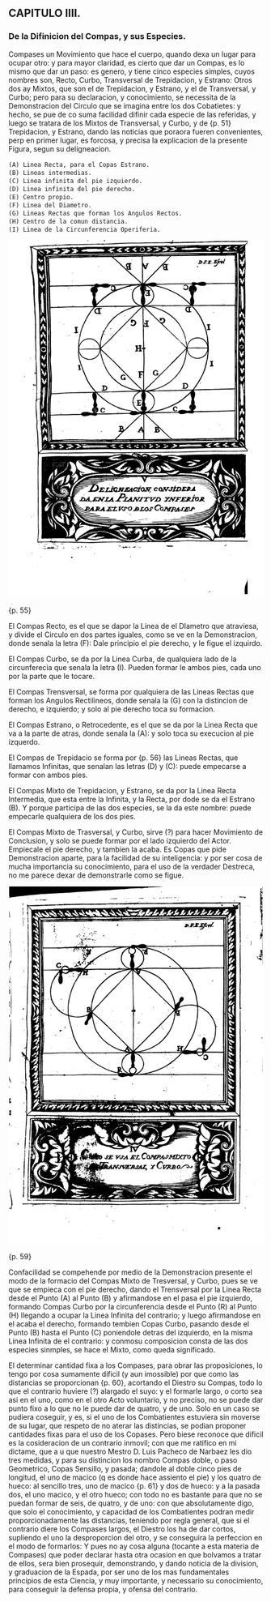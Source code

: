 ## CAPITULO IIII.
### De la Difinicion del Compas, y sus Especies.

Compases un Movimiento que hace el cuerpo, quando dexa un lugar para ocupar otro: y para mayor claridad, es cierto que dar un Compas, es lo mismo que dar un paso: es genero, y tiene cinco especies simples, cuyos nombres son, Recto, Curbo, Transversal de Trepidacion, y Estrano: Otros dos ay Mixtos, que son el de Trepidacion, y Estrano, y el de Transversal, y Curbo; pero para su declaracion, y conocimiento, se necessita de la Demonstracion del Circulo que se imagina entre los dos Cobatietes: y hecho, se pue de co suma facilidad difinir cada especie de las referidas, y luego se tratara de los Mixtos de Transversal, y Curbo, y de {p. 51} Trepidacion, y Estrano, dando las noticias que poraora fueren convenientes, perp en primer lugar, es forcosa, y precisa la explicacion de la presente Figura, segun su deligneacion.

	(A) Linea Recta, para el Copas Estrano.
	(B) Lineas intermedias.
	(C) Linea infinita del pie izquierdo.
	(D) Linea infinita del pie derecho.
	(E) Centro propio.
	(F) Linea del Diametro.
	(G) Lineas Rectas que forman los Angulos Rectos.
	(H) Centro de la comun distancia.
	(I)	Linea de la Circunferencia Operiferia.

![figure](images/capitulo_4_figure_1.png "Deligneacion Considera de en la Planitud Ynferior para el uso dios Compases")

{p. 55}

El Compas Recto, es el que se dapor la Linea de el DIametro que atraviesa, y divide el Circulo en dos partes iguales, como se ve en la Demonstracion, donde senala la letra (F): Dale principio el pie derecho, y le figue el izquirdo.

El Compas Curbo, se da por la Linea Curba, de qualquiera lado de la circunferecia que senala la letra (I).
Pueden formar le ambos pies, cada uno por la parte que le tocare.

El Compas Trensversal, se forma por qualquiera de las Lineas Rectas que forman los Angulos Rectilineos, donde senala la (G) con la distincion de derecho, e izquierdo; y solo al pie derecho toca su formacion.

El Compas Estrano, o Retrocedente, es el que se da por la Linea Recta que va a la parte de atras, donde senala la (A): y solo toca su execucion al pie izquerdo.

El Compas de Trepidacio se forma por {p. 56} las Lineas Rectas, que llamamos Infinitas, que senalan las letras (D) y (C): puede empecarse a formar con ambos pies.

El Compas Mixto de Trepidacion, y Estrano, se da por la Linea Recta Intermedia, que esta entre la Infinita, y la Recta, por dode se da el Estrano (B).
Y porque participa de las dos especies, se la da este nombre: puede empecarle qualquiera de los dos pies.

El Compas Mixto de Trasversal, y Curbo, sirve (?) para hacer Movimiento de Conclusion, y solo se puede formar por el lado izquierdo del Actor.
Empiecale el pie derecho, y tambien la acaba.
Es Copas que pide Demonstracion aparte, para la facilidad de su inteligencia: y por ser cosa de mucha importancia su conocimiento, para el uso de la verdader Destreca, no me parece dexar de demonstrarle como se figue.

![figure](images/capitulo_4_figure_2.png "Como se usa el Compas Mixto de Transversal, y Curbo")

{p. 59}

Confacilidad se compehende por medio de la Demonstracion presente el modo de la formacio del Compas Mixto de Tresversal, y Curbo, pues se ve que se empieca con el pie derecho, dando el Trensversal por la Linea Recta desde el Punto (A) al Punto (B) y afirmandose en el pasa el pie izquierdo, formando Compas Curbo por la circunferencia desde el Punto (R) al Punto (H) llegando a ocupar la Linea Infinita del contrario; y luego afirmandose en el acaba el derecho, formando tembien Copas Curbo, pasando desde el Punto (B) hasta el Punto (C) poniendole detras del izquierdo, en la misma Linea Infinita de el contrario: y conmosu composicion consta de las dos especies sinmples, se hace el Mixto, como queda significado.

El determinar cantidad fixa a los Compases, para obrar las proposiciones, lo tengo por cosa sumamente dificil (y aun imossible) por que como las distancias se proporcionan {p. 60}, acortando el Diestro su Compas, todo lo que el contrario huviere (?) alargado el suyo: y el formarle largo, o corto sea asi en el uno, como en el otro Acto voluntario, y no preciso, no se puede dar punto fixo a lo que no le puede dar de quatro, y de uno.
Solo en un caso se pudiera coseguir, y es, si el uno de los Combatientes estuviera sin moverse de su lugar, que respeto de no aterar las distincias, se podian proponer cantidades fixas para el uso de los Copases.
Pero biese reconoce que dificil es la cosideracion de un contrario inmovil; con que me ratifico en mi dictame, que a u que nuestro Mestro D. Luis Pacheco de Narbaez les dio tres medidas, y para su distincion los nombro Compas doble, o paso Geometrico, Copas Sensillo, y pasada; dandole al doble cinco pies de longitud, el uno de macico (q es donde hace assiento el pie) y los quatro de hueco: al sencillo tres, uno de macico {p. 61} y dos de hueco: y a la pasada dos, el uno macico, y el otro hueco; con todo no es bastante para que no se puedan formar de seis, de  quatro, y de uno: con que absolutamente digo, que solo el conocimiento, y capacidad de los Combatientes podran medir proporcionadamente las distancias, teniendo por regla general, que si el contrario diere los Compases largos, el Diestro los ha de dar cortos, supliendo el uno la desproporcion del otro, y se conseguira la perfeccion en el modo de formarlos: Y pues no ay cosa alguna (tocante a esta materia de Compases) que poder declarar hasta otra ocasion en que bolvamos a tratar de ellos, sera bien prosequir, demonstrando, y dando noticia de la division, y graduacion de la Espada, por ser uno de los mas fundamentales principios de esta Ciencia, y muy importante, y necessario su conocimiento, para conseguir la defensa propia, y ofensa del contrario.
